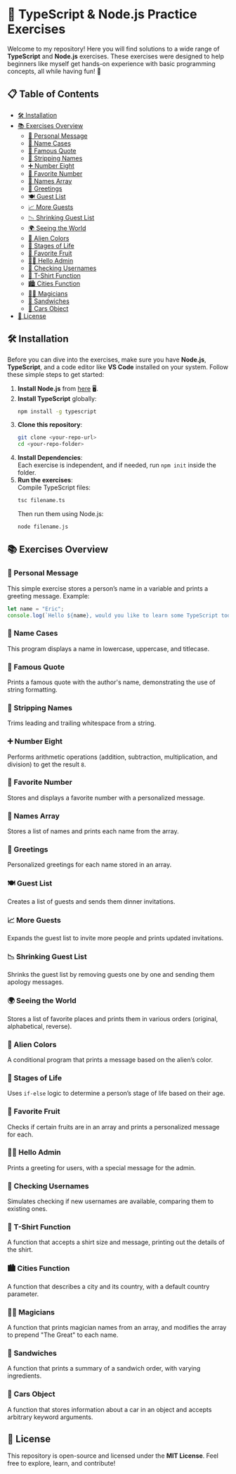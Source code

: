 # 🚀 TypeScript & Node.js Practice Exercises

Welcome to my repository! Here you will find solutions to a wide range of **TypeScript** and **Node.js** exercises. These exercises were designed to help beginners like myself get hands-on experience with basic programming concepts, all while having fun! 🎉

## 📋 Table of Contents

- [🛠 Installation](https://github.com/syedmuneeb321/45-assignments-question/blob/main/README.md#-installation)
- [📚 Exercises Overview](https://github.com/syedmuneeb321/45-assignments-question/blob/main/README.md#-exercises-overview)
  - [👤 Personal Message](#personal-message)
  - [🔡 Name Cases](#name-cases)
  - [📝 Famous Quote](#famous-quote)
  - [🧼 Stripping Names](#stripping-names)
  - [➕ Number Eight](#number-eight)
  - [💖 Favorite Number](#favorite-number)
  - [👥 Names Array](#names-array)
  - [💬 Greetings](#greetings)
  - [🍽️ Guest List](#guest-list)
  - [📈 More Guests](#more-guests)
  - [📉 Shrinking Guest List](#shrinking-guest-list)
  - [🌍 Seeing the World](#seeing-the-world)
  - [👾 Alien Colors](#alien-colors)
  - [🔄 Stages of Life](#stages-of-life)
  - [🍇 Favorite Fruit](#favorite-fruit)
  - [👨‍💻 Hello Admin](#hello-admin)
  - [🔑 Checking Usernames](#checking-usernames)
  - [👕 T-Shirt Function](#t-shirt-function)
  - [🏙️ Cities Function](#cities-function)
  - [🧙‍♂️ Magicians](#magicians)
  - [🥪 Sandwiches](#sandwiches)
  - [🚗 Cars Object](#cars-object)
- [📝 License](#license)

## 🛠 Installation

Before you can dive into the exercises, make sure you have **Node.js**, **TypeScript**, and a code editor like **VS Code** installed on your system. Follow these simple steps to get started:

1. **Install Node.js** from [here](https://nodejs.org/) 🖥️.
2. **Install TypeScript** globally:
   ```bash
   npm install -g typescript
   ```
3. **Clone this repository**:
   ```bash
   git clone <your-repo-url>
   cd <your-repo-folder>
   ```
4. **Install Dependencies**:  
   Each exercise is independent, and if needed, run `npm init` inside the folder.
5. **Run the exercises**:  
   Compile TypeScript files:
   ```bash
   tsc filename.ts
   ```
   Then run them using Node.js:
   ```bash
   node filename.js
   ```

## 📚 Exercises Overview

### 👤 Personal Message
This simple exercise stores a person’s name in a variable and prints a greeting message. Example:
```typescript
let name = "Eric";
console.log(`Hello ${name}, would you like to learn some TypeScript today?`);
```

### 🔡 Name Cases
This program displays a name in lowercase, uppercase, and titlecase.

### 📝 Famous Quote
Prints a famous quote with the author's name, demonstrating the use of string formatting.

### 🧼 Stripping Names
Trims leading and trailing whitespace from a string.

### ➕ Number Eight
Performs arithmetic operations (addition, subtraction, multiplication, and division) to get the result `8`.

### 💖 Favorite Number
Stores and displays a favorite number with a personalized message.

### 👥 Names Array
Stores a list of names and prints each name from the array.

### 💬 Greetings
Personalized greetings for each name stored in an array.

### 🍽️ Guest List
Creates a list of guests and sends them dinner invitations.

### 📈 More Guests
Expands the guest list to invite more people and prints updated invitations.

### 📉 Shrinking Guest List
Shrinks the guest list by removing guests one by one and sending them apology messages.

### 🌍 Seeing the World
Stores a list of favorite places and prints them in various orders (original, alphabetical, reverse).

### 👾 Alien Colors
A conditional program that prints a message based on the alien’s color.

### 🔄 Stages of Life
Uses `if-else` logic to determine a person’s stage of life based on their age.

### 🍇 Favorite Fruit
Checks if certain fruits are in an array and prints a personalized message for each.

### 👨‍💻 Hello Admin
Prints a greeting for users, with a special message for the admin.

### 🔑 Checking Usernames
Simulates checking if new usernames are available, comparing them to existing ones.

### 👕 T-Shirt Function
A function that accepts a shirt size and message, printing out the details of the shirt.

### 🏙️ Cities Function
A function that describes a city and its country, with a default country parameter.

### 🧙‍♂️ Magicians
A function that prints magician names from an array, and modifies the array to prepend "The Great" to each name.

### 🥪 Sandwiches
A function that prints a summary of a sandwich order, with varying ingredients.

### 🚗 Cars Object
A function that stores information about a car in an object and accepts arbitrary keyword arguments.

## 📝 License

This repository is open-source and licensed under the **MIT License**. Feel free to explore, learn, and contribute!

